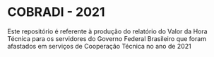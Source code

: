 # COBRADI - 2021
Este repositório é referente à produção do relatório do Valor da Hora Técnica para os servidores do Governo Federal Brasileiro que foram afastados em serviços de Cooperação Técnica no ano de 2021 
